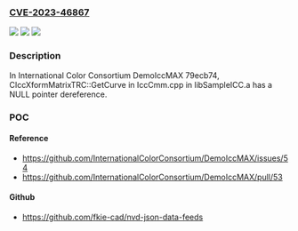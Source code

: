 ### [CVE-2023-46867](https://cve.mitre.org/cgi-bin/cvename.cgi?name=CVE-2023-46867)
![](https://img.shields.io/static/v1?label=Product&message=n%2Fa&color=blue)
![](https://img.shields.io/static/v1?label=Version&message=n%2Fa&color=blue)
![](https://img.shields.io/static/v1?label=Vulnerability&message=n%2Fa&color=brighgreen)

### Description

In International Color Consortium DemoIccMAX 79ecb74, CIccXformMatrixTRC::GetCurve in IccCmm.cpp in libSampleICC.a has a NULL pointer dereference.

### POC

#### Reference
- https://github.com/InternationalColorConsortium/DemoIccMAX/issues/54
- https://github.com/InternationalColorConsortium/DemoIccMAX/pull/53

#### Github
- https://github.com/fkie-cad/nvd-json-data-feeds

